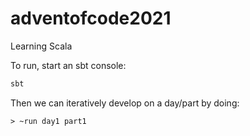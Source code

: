 # adventofcode2021

Learning Scala

To run, start an sbt console:
```bash
sbt
```

Then we can iteratively develop on a day/part by doing:
```
> ~run day1 part1
```